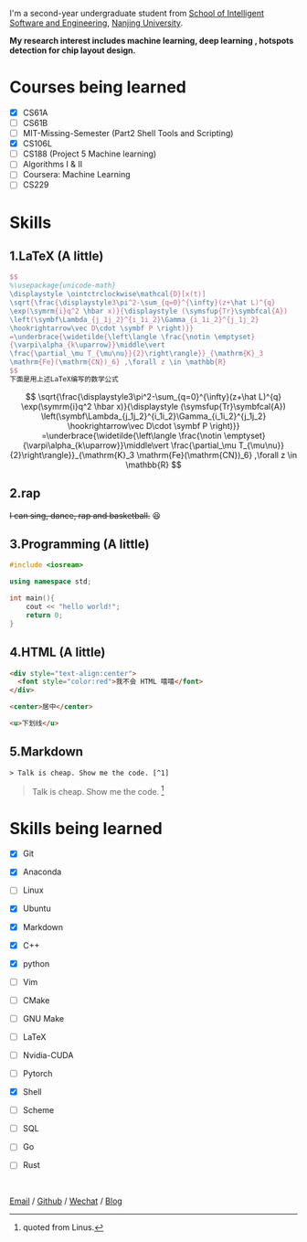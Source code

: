 I'm a second-year undergraduate student from [School of Intelligent Software and Engineering](https://ise.nju.edu.cn/), [Nanjing University](https://www.nju.edu.cn/). 

**My research interest includes machine learning, deep learning , hotspots detection for chip layout design.**

# Courses being learned
- [x] CS61A 
- [ ] CS61B
- [ ] MIT-Missing-Semester (Part2 Shell Tools and Scripting)
- [x] CS106L
- [ ] CS188 (Project 5 Machine learning)
- [ ] Algorithms I & II
- [ ] Coursera: Machine Learning
- [ ] CS229

# Skills
## 1.LaTeX (A little)
```latex
$$
%\usepackage{unicode-math}
\displaystyle \ointctrclockwise\mathcal{D}[x(t)]
\sqrt{\frac{\displaystyle3\pi^2-\sum_{q=0}^{\infty}(z+\hat L)^{q}
\exp(\symrm{i}q^2 \hbar x)}{\displaystyle (\symsfup{Tr}\symbfcal{A})
\left(\symbf\Lambda_{j_1j_2}^{i_1i_2}\Gamma_{i_1i_2}^{j_1j_2}
\hookrightarrow\vec D\cdot \symbf P \right)}}
=\underbrace{\widetilde{\left\langle \frac{\notin \emptyset}
{\varpi\alpha_{k\uparrow}}\middle\vert
\frac{\partial_\mu T_{\mu\nu}}{2}\right\rangle}}_{\mathrm{K}_3
\mathrm{Fe}(\mathrm{CN})_6} ,\forall z \in \mathbb{R}
$$
下面是用上述LaTeX编写的数学公式
```
$$
\sqrt{\frac{\displaystyle3\pi^2-\sum_{q=0}^{\infty}(z+\hat L)^{q}
\exp(\symrm{i}q^2 \hbar x)}{\displaystyle (\symsfup{Tr}\symbfcal{A})
\left(\symbf\Lambda_{j_1j_2}^{i_1i_2}\Gamma_{i_1i_2}^{j_1j_2}
\hookrightarrow\vec D\cdot \symbf P \right)}}
=\underbrace{\widetilde{\left\langle \frac{\notin \emptyset}
{\varpi\alpha_{k\uparrow}}\middle\vert
\frac{\partial_\mu T_{\mu\nu}}{2}\right\rangle}}_{\mathrm{K}_3
\mathrm{Fe}(\mathrm{CN})_6} ,\forall z \in \mathbb{R}
$$
## 2.rap
~~I can sing, dance, rap and basketball.~~ 😆
## 3.Programming (A little)
```````c++
#include <iosream>

using namespace std;

int main(){
	cout << "hello world!";
	return 0;
}
```````
##  4.HTML (A little)
```html
<div style="text-align:center">
  <font style="color:red">我不会 HTML 嘻嘻</font>
</div>

<center>居中</center>

<u>下划线</u>
```


## 5.Markdown
```
> Talk is cheap. Show me the code. [^1]
```

> Talk is cheap. Show me the code. [^1]

# Skills being learned
- [x] Git
- [x] Anaconda
- [ ] Linux
- [x] Ubuntu
- [x] Markdown
- [x] C++
- [x] python
- [ ] Vim
- [ ] CMake
- [ ] GNU Make
- [ ] LaTeX
- [ ] Nvidia-CUDA
- [ ] Pytorch
- [x] Shell
- [ ] Scheme
- [ ] SQL
- [ ] Go
- [ ] Rust


​      

[Email](mailto:jiahaowang@smail.nju.edu.cn) / [Github](https://github.com/wang-jiahao) / [Wechat](../images/wechat.jpg) / [Blog](https://blog.csdn.net/wwjjjhhhh?type=blog)

[^1]: quoted from Linus.
